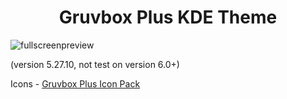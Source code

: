 # <div align="center">Gruvbox Plus KDE Theme</div>

![fullscreenpreview](https://github.com/SylEleuth/gruvbox-plus-kde/assets/33354262/ab24536a-5961-420e-b72e-200064a01d19)

(version 5.27.10, not test on version 6.0+)

Icons - [Gruvbox Plus Icon Pack](https://github.com/SylEleuth/gruvbox-plus-icon-pack)
